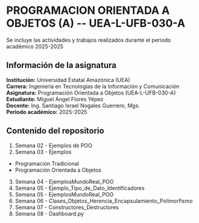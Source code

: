 # PROGRAMACION ORIENTADA A OBJETOS (A) -- UEA-L-UFB-030-A

Se incluye las actividades y trabajos realizados durante el periodo académico 2025-2025


## Información de la asignatura

**Institución:** Universidad Estatal Amazónica (UEA)  
**Carrera:** Ingeniería en Tecnologías de la Información y Comunicación  
**Asignatura:** Programación Orientada a Objetos (UEA-L-UFB-030-A)  
**Estudiante:** Miguel Ángel Flores Yépez  
**Docente:** Ing. Santiago Israel Nogales Guerrero, Mgs.  
**Periodo académico:** 2025-2025

## Contenido del repositorio

1. Semana 02 - Ejemplos de POO  
2. Semana 03 - Ejemplos
- Programación Tradicional
- Programación Orientada a Objetos
3. Semana 04 - EjemplosMundoReal_POO
4. Semana 05 - Ejemplo_Tipo_de_Dato_Identificadores
5. Semana 05 - EjemplosMundoReal_POO
6. Semana 06 - Clases_Objetos_Herencia_Encapsulamiento_Polimorfismo
7. Semana 07 - Constructores_Destructores
8. Semana 08 - Dashboard.py
  
  


